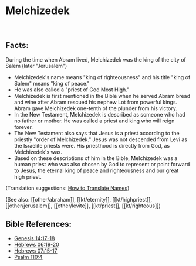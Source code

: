 # Melchizedek #
​
## Facts: ##

During the time when Abram lived, Melchizedek was the king of the city of Salem (later "Jerusalem")

* Melchizedek's name means "king of righteousness" and his title "king of Salem" means "king of peace."
* He was also called a "priest of God Most High."
* Melchizedek is first mentioned in the Bible when he served Abram bread and wine after Abram rescued his nephew Lot from powerful kings. Abram gave Melchizedek one-tenth of the plunder from his victory.
* In the New Testament, Melchizedek is described as someone who had no father or mother. He was called a priest and king who will reign forever. 
* The New Testament also says that Jesus is a priest according to the priestly "order of Melchizedek." Jesus was not descended from Levi as the Israelite priests were. His priesthood is directly from God, as Melchizedek's was.
* Based on these descriptions of him in the Bible, Melchizedek was a human priest who was also chosen by God to represent or point forward to Jesus, the eternal king of peace and righteousness and our great high priest.

(Translation suggestions: [How to Translate Names](en/ta-vol1/translate/man/translate-names))

(See also: [[other/abraham]], [[kt/eternity]], [[kt/highpriest]], [[other/jerusalem]], [[other/levite]], [[kt/priest]], [[kt/righteous]])

## Bible References: ##

* [Genesis 14:17-18](en/tn/gen/help/14/17)
* [Hebrews 06:19-20](en/tn/heb/help/06/19)
* [Hebrews 07:15-17](en/tn/heb/help/07/15)
* [Psalm 110:4](en/tn/psa/help/110/04)